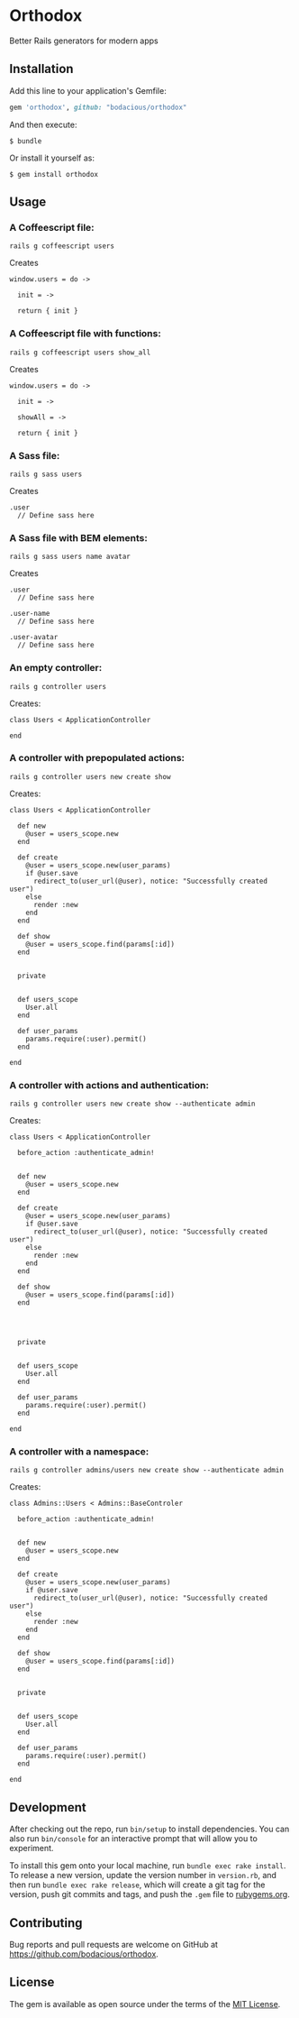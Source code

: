 # Orthodox

Better Rails generators for modern apps

## Installation

Add this line to your application's Gemfile:

```ruby
gem 'orthodox', github: "bodacious/orthodox"
```

And then execute:

    $ bundle

Or install it yourself as:

    $ gem install orthodox

## Usage

### A Coffeescript file:

    rails g coffeescript users

Creates

    window.users = do ->

      init = ->

      return { init }

### A Coffeescript file with functions:

    rails g coffeescript users show_all

Creates

    window.users = do ->

      init = ->

      showAll = ->

      return { init }

### A Sass file:

    rails g sass users

Creates

    .user
      // Define sass here

### A Sass file with BEM elements:

    rails g sass users name avatar

Creates

    .user
      // Define sass here

    .user-name
      // Define sass here

    .user-avatar
      // Define sass here

### An empty controller:

    rails g controller users

Creates:

    class Users < ApplicationController

    end


### A controller with prepopulated actions:

    rails g controller users new create show

Creates:

    class Users < ApplicationController

      def new
        @user = users_scope.new
      end

      def create
        @user = users_scope.new(user_params)
        if @user.save
          redirect_to(user_url(@user), notice: "Successfully created user")
        else
          render :new
        end
      end

      def show
        @user = users_scope.find(params[:id])
      end


      private


      def users_scope
        User.all
      end

      def user_params
        params.require(:user).permit()
      end

    end

### A controller with actions and authentication:

    rails g controller users new create show --authenticate admin

Creates:

    class Users < ApplicationController

      before_action :authenticate_admin!


      def new
        @user = users_scope.new
      end

      def create
        @user = users_scope.new(user_params)
        if @user.save
          redirect_to(user_url(@user), notice: "Successfully created user")
        else
          render :new
        end
      end

      def show
        @user = users_scope.find(params[:id])
      end




      private


      def users_scope
        User.all
      end

      def user_params
        params.require(:user).permit()
      end

    end

### A controller with a namespace:

    rails g controller admins/users new create show --authenticate admin

Creates:

    class Admins::Users < Admins::BaseControler

      before_action :authenticate_admin!


      def new
        @user = users_scope.new
      end

      def create
        @user = users_scope.new(user_params)
        if @user.save
          redirect_to(user_url(@user), notice: "Successfully created user")
        else
          render :new
        end
      end

      def show
        @user = users_scope.find(params[:id])
      end


      private


      def users_scope
        User.all
      end

      def user_params
        params.require(:user).permit()
      end

    end

## Development

After checking out the repo, run `bin/setup` to install dependencies. You can also run `bin/console` for an interactive prompt that will allow you to experiment.

To install this gem onto your local machine, run `bundle exec rake install`. To release a new version, update the version number in `version.rb`, and then run `bundle exec rake release`, which will create a git tag for the version, push git commits and tags, and push the `.gem` file to [rubygems.org](https://rubygems.org).

## Contributing

Bug reports and pull requests are welcome on GitHub at https://github.com/bodacious/orthodox.

## License

The gem is available as open source under the terms of the [MIT License](http://opensource.org/licenses/MIT).
